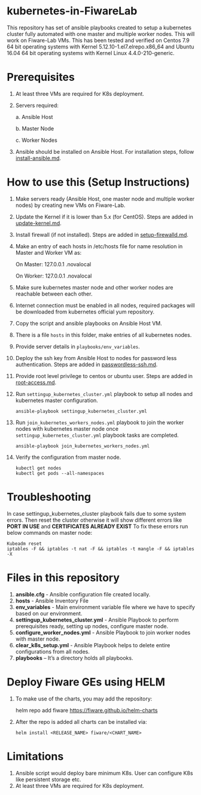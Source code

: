 # kubernetes-in-FiwareLab
This repository has set of ansible playbooks created to setup a kubernetes cluster fully automated with one master and multiple worker nodes. This will work on Fiware-Lab VMs. This has been tested and verified on Centos 7.9 64 bit operating systems with Kernel 5.12.10-1.el7.elrepo.x86_64 and Ubuntu 16.04 64 bit operating systems with Kernel Linux 4.4.0-210-generic. 

# Prerequisites
1.	At least three VMs are required for K8s deployment.
2.	Servers required:

    a. Ansible Host
    
    b. Master Node
    
    c. Worker Nodes
    
3.	Ansible should be installed on Ansible Host. For installation steps, follow [install-ansible.md](https://github.com/Fiware-Community/kubernetes-in-FiwareLab/blob/main/docs/install-ansible.md).

# How to use this (Setup Instructions)
1.	Make servers ready (Ansible Host, one master node and multiple worker nodes) by creating new VMs on Fiware-Lab.
2.	Update the Kernel if it is lower than 5.x (for CentOS). Steps are added in [update-kernel.md](https://github.com/Fiware-Community/kubernetes-in-FiwareLab/blob/main/docs/update-kernel.md).
3.	Install firewall (if not installed). Steps are added in [setup-firewalld.md](https://github.com/Fiware-Community/kubernetes-in-FiwareLab/blob/main/docs/setup-firewalld.md).
4.	Make an entry of each hosts in /etc/hosts file for name resolution in Master and Worker VM as:

    On Master: 127.0.0.1   <master-vm-name>.novalocal
    
    On Worker: 127.0.0.1   <worker-vm-name>.novalocal
    
5.	Make sure kubernetes master node and other worker nodes are reachable between each other.
6.	Internet connection must be enabled in all nodes, required packages will be downloaded from kubernetes official yum repository. 
7.	Copy the script and ansible playbooks on Ansible Host VM.
8.	There is a file ```hosts``` in this folder, make entries of all kubernetes nodes.
9.	Provide server details in ```playbooks/env_variables```.
10.	Deploy the ssh key from Ansible Host to nodes for password less authentication. Steps are added in [passwordless-ssh.md](https://github.com/Fiware-Community/kubernetes-in-FiwareLab/blob/main/docs/passwordless-ssh.md).
11.	Provide root level privilege to centos or ubuntu user. Steps are added in [root-access.md](https://github.com/Fiware-Community/kubernetes-in-FiwareLab/blob/main/docs/root-access.md).
12.	Run ```settingup_kubernetes_cluster.yml``` playbook to setup all nodes and kubernetes master configuration.
    
    ```ansible-playbook settingup_kubernetes_cluster.yml```

13.	Run ```join_kubernetes_workers_nodes.yml``` playbook to join the worker nodes with kubernetes master node once ```settingup_kubernetes_cluster.yml``` playbook tasks are completed.
    
    ```ansible-playbook join_kubernetes_workers_nodes.yml```

14.	Verify the configuration from master node.
    ```
    kubectl get nodes
    kubectl get pods --all-namespaces
    ```

# Troubleshooting
In case settingup_kubernetes_cluster playbook fails due to some system errors. Then reset the cluster otherwise it will show different errors like **PORT IN USE** and **CERTIFICATES ALREADY EXIST**
To fix these errors run below commands on master node:
    
    Kubeadm reset
    iptables -F && iptables -t nat -F && iptables -t mangle -F && iptables -X
 
# Files in this repository
1.	**ansible.cfg** - Ansible configuration file created locally.
2.	**hosts** - Ansible Inventory File
3.	**env_variables** - Main environment variable file where we have to specify based on our environment.
4.	**settingup_kubernetes_cluster.yml** - Ansible Playbook to perform prerequisites ready, setting up nodes, configure master node.
5.	**configure_worker_nodes.yml** - Ansible Playbook to join worker nodes with master node.
6.	**clear_k8s_setup.yml** - Ansible Playbook helps to delete entire configurations from all nodes.
7.	**playbooks** – It’s a directory holds all playbooks.

# Deploy Fiware GEs using HELM
1.	To make use of the charts, you may add the repository:
    
    helm repo add fiware https://fiware.github.io/helm-charts
2.	After the repo is added all charts can be installed via:
    
    ```helm install <RELEASE_NAME> fiware/<CHART_NAME>```

# Limitations
1.	Ansible script would deploy bare minimum K8s. User can configure K8s like persistent storage etc.
2. At least three VMs are required for K8s deployment. 
